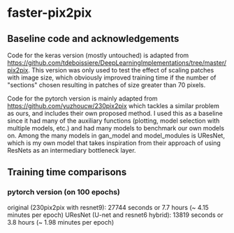 # faster-pix2pix

## Baseline code and acknowledgements
Code for the keras version (mostly untouched) is adapted from https://github.com/tdeboissiere/DeepLearningImplementations/tree/master/pix2pix.
This version was only used to test the effect of scaling patches with image size, which obviously improved training time if the number of "sections"
chosen resulting in patches of size greater than 70 pixels.

Code for the pytorch version is mainly adapted from https://github.com/yuzhoucw/230pix2pix which tackles a similar problem as ours, and 
includes their own proposed method. I used this as a baseline since it had many of the auxiliary functions (plotting, model selection with 
multiple models, etc.) and had many models to benchmark our own models on. Among the many models in gan_model and model_modules is 
UResNet, which is my own model that takes inspiration from their approach of using ResNets as an intermediary bottleneck layer.


## Training time comparisons

### pytorch version (on 100 epochs)
original (230pix2pix with resnet9): 27744 seconds or 7.7 hours (~ 4.15 minutes per epoch)
UResNet (U-net and resnet6 hybrid): 13819 seconds or 3.8 hours (~ 1.98 minutes per epoch)
